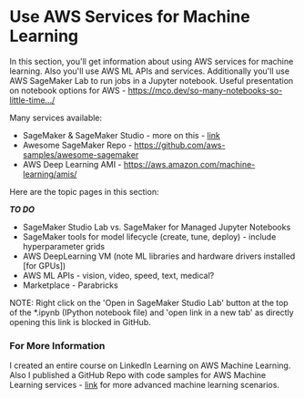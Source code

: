 # Use AWS Services for Machine Learning

In this section, you'll get information about using AWS services for machine learning.  Also you'll use AWS ML APIs and services.  Additionally you'll use AWS SageMaker Lab to run jobs in a Jupyter notebook.  Useful presentation on notebook options for AWS - https://mco.dev/so-many-notebooks-so-little-time.../

Many services available:
- SageMaker & SageMaker Studio - more on this - [link](https://github.com/lynnlangit/Hello-AWS-Data-Services/tree/master/5_machine-learning/1_SageMaker)
- Awesome SageMaker Repo - https://github.com/aws-samples/awesome-sagemaker
- AWS Deep Learning AMI - https://aws.amazon.com/machine-learning/amis/

Here are the topic pages in this section:

***TO DO***
 - SageMaker Studio Lab vs. SageMaker for Managed Jupyter Notebooks
 - SageMaker tools for model lifecycle (create, tune, deploy) - include hyperparameter grids
 - AWS DeepLearning VM (note ML libraries and hardware drivers installed [for GPUs])
 - AWS ML APIs - vision, video, speed, text, medical?
 - Marketplace - Parabricks 

NOTE: Right click on the 'Open in SageMaker Studio Lab' button at the top of the *.ipynb (IPython notebook file) and 'open link in a new tab' as directly opening this link is blocked in GitHub.

### For More Information

I created an entire course on LinkedIn Learning on AWS Machine Learning.  Also I published a GitHub Repo with code samples for AWS Machine Learning services - [link](https://github.com/lynnlangit/AWS-ml) for more advanced machine learning scenarios.
